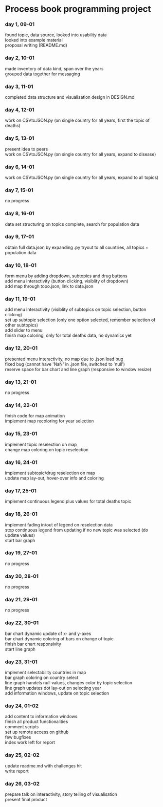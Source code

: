 # Process book programming project

### day 1, 09-01

found topic, data source, looked into usability data<br>
looked into example material<br>
proposal writing (README.md)

### day 2, 10-01

made inventory of data kind, span over the years<br>
grouped data together for messaging

### day 3, 11-01

completed data structure and visualisation design in DESIGN.md

### day 4, 12-01

work on CSVtoJSON.py (on single country for all years, first the topic of deaths)

### day 5, 13-01

present idea to peers<br>
work on CSVtoJSON.py (on single country for all years, expand to disease)

### day 6, 14-01

work on CSVtoJSON.py (on single country for all years, expand to all topics)

### day 7, 15-01

no progress

### day 8, 16-01

data set structuring on topics complete, search for population data

### day 9, 17-01

obtain full data.json by expanding .py tryout to all countries, all topics + population data

### day 10, 18-01

form menu by adding dropdown, subtopics and drug buttons <br>
add menu interactivity (button clicking, visiblity of dropdown)<br>
add map through topo.json, link to data.json

### day 11, 19-01

add menu interactivity (visiblity of subtopics on topic selection, button clicking)<br>
set up subtopic selection (only one option selected, remember selection of other subtopics)<br>
add slider to menu<br>
finish map coloring, only for total deaths data, no dynamics yet

### day 12, 20-01

presented menu interactivity, no map due to .json load bug<br>
fixed bug (cannot have 'NaN' in .json file, switched to 'null')<br>
reserve space for bar chart and line graph (responsive to window resize)

### day 13, 21-01

no progress

### day 14, 22-01

finish code for map animation<br>
implement map recoloring for year selection

### day 15, 23-01

implement topic reselection on map<br>
change map coloring on topic reselection

### day 16, 24-01

implement subtopic/drug reselection on map<br>
update map lay-out, hover-over info and coloring

### day 17, 25-01

implement continuous legend plus values for total deaths topic

### day 18, 26-01

implement fading in/out of legend on reselection data<br>
stop continuous legend from updating if no new topic was selected (do update values)<br>
start bar graph

### day 19, 27-01

no progress

### day 20, 28-01

no progress

### day 21, 29-01

no progress

### day 22, 30-01

bar chart dynamic update of x- and y-axes<br>
bar chart dynamic coloring of bars on change of topic<br>
finish bar chart responsivity<br>
start line graph

### day 23, 31-01

implement selectability countries in map<br>
bar graph coloring on country select<br>
line graph handels null values, changes color by topic selection<br>
line graph updates dot lay-out on selecting year<br>
add information windows, update on topic selection

### day 24, 01-02

add content to information windows<br>
finish all product functionalities <br>
comment scripts <br>
set up remote access on github <br>
few bugfixes <br>
index work left for report

### day 25, 02-02

update readme.md with challenges hit <br>
write report

### day 26, 03-02

prepare talk on interactivity, story telling of visualisation <br>
present final product
